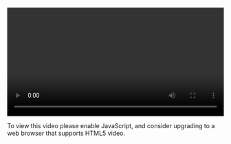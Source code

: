 <video controls="" style="width: 100%; display: block;"><source src="http://o86bpj665.bkt.clouddn.com/http-with-peter/18-end.mp4" type="video/mp4"><p>To view this video please enable JavaScript, and consider upgrading to a web browser that supports HTML5 video.</p></video>
